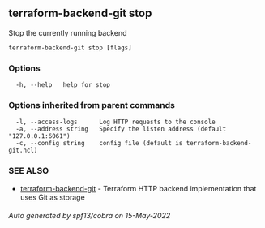 ## terraform-backend-git stop

Stop the currently running backend

```
terraform-backend-git stop [flags]
```

### Options

```
  -h, --help   help for stop
```

### Options inherited from parent commands

```
  -l, --access-logs      Log HTTP requests to the console
  -a, --address string   Specify the listen address (default "127.0.0.1:6061")
  -c, --config string    config file (default is terraform-backend-git.hcl)
```

### SEE ALSO

* [terraform-backend-git](terraform-backend-git.md)	 - Terraform HTTP backend implementation that uses Git as storage

###### Auto generated by spf13/cobra on 15-May-2022

